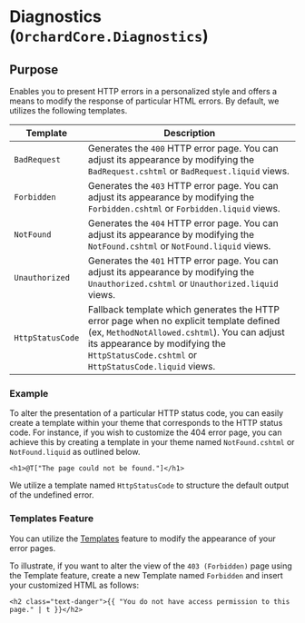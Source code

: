 # Diagnostics (`OrchardCore.Diagnostics`)

## Purpose

Enables you to present HTTP errors in a personalized style and offers a means to modify the response of particular HTML errors. By default, we utilizes the following templates.

| Template | Description |
| --------- | ----------- |
| `BadRequest` | Generates the `400` HTTP error page. You can adjust its appearance by modifying the `BadRequest.cshtml` or `BadRequest.liquid` views. |
| `Forbidden` | Generates the `403` HTTP error page. You can adjust its appearance by modifying the `Forbidden.cshtml` or `Forbidden.liquid` views. |
| `NotFound` | Generates the `404` HTTP error page. You can adjust its appearance by modifying the `NotFound.cshtml` or `NotFound.liquid` views. |
| `Unauthorized` | Generates the `401` HTTP error page. You can adjust its appearance by modifying the `Unauthorized.cshtml` or `Unauthorized.liquid` views. |
| `HttpStatusCode` | Fallback template which generates the HTTP error page when no explicit template defined (ex, `MethodNotAllowed.cshtml`). You can adjust its appearance by modifying the `HttpStatusCode.cshtml` or `HttpStatusCode.liquid` views. |


### Example

To alter the presentation of a particular HTTP status code, you can easily create a template within your theme that corresponds to the HTTP status code. For instance, if you wish to customize the 404 error page, you can achieve this by creating a template in your theme named `NotFound.cshtml` or `NotFound.liquid` as outlined below.

```
<h1>@T["The page could not be found."]</h1>
```

We utilize a template named `HttpStatusCode` to structure the default output of the undefined error.

### Templates Feature

You can utilize the [Templates](../Templates/README.md) feature to modify the appearance of your error pages.

To illustrate, if you want to alter the view of the `403 (Forbidden)` page using the Template feature, create a new Template named `Forbidden` and insert your customized HTML as follows:

```
<h2 class="text-danger">{{ "You do not have access permission to this page." | t }}</h2>
```
